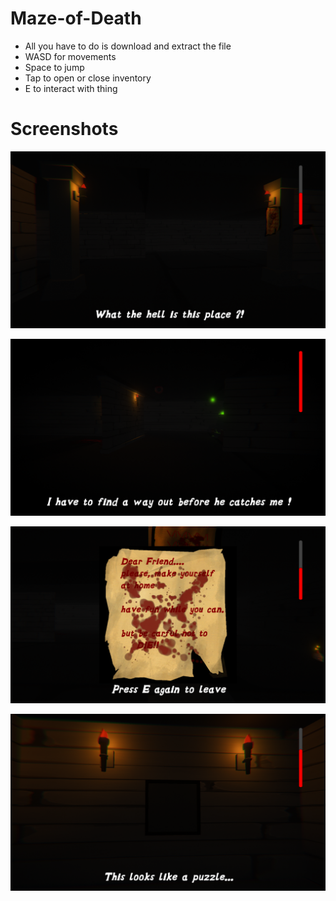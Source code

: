 # Maze-of-Death
- All you have to do is download and extract the file 
- WASD for movements
- Space to jump
- Tap to open or close inventory
- E to interact with thing
   
# Screenshots
<p align='center'>
<img src=https://github.com/Mostafa-Usama/Maze-of-Death/blob/main/Screenshots/ugDgzt.png>
</p>
<p align='center'>
<img src=https://github.com/Mostafa-Usama/Maze-of-Death/blob/main/Screenshots/ak6WHx.png>
</p>
<p align='center'>
<img src=https://github.com/Mostafa-Usama/Maze-of-Death/blob/main/Screenshots/I1cs0p.png>
</p>
<p align='center'>
<img src=https://github.com/Mostafa-Usama/Maze-of-Death/blob/main/Screenshots/Ghusy6.png>
</p>
